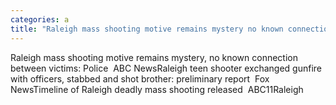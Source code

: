 ```yaml
---
categories: a
title: "Raleigh mass shooting motive remains mystery no known connection between victims Police  ABC News"
---
```

Raleigh mass shooting motive remains mystery, no known connection between victims: Police&nbsp;&nbsp;ABC NewsRaleigh teen shooter exchanged gunfire with officers, stabbed and shot brother: preliminary report&nbsp;&nbsp;Fox NewsTimeline of Raleigh deadly mass shooting released&nbsp;&nbsp;ABC11Raleigh